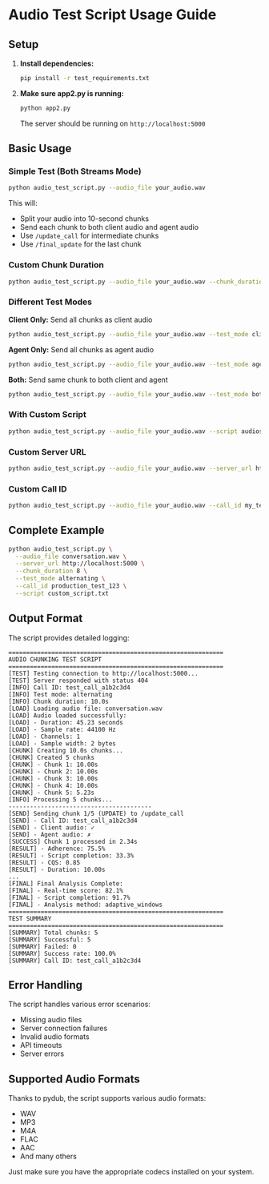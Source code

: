 # Audio Test Script Usage Guide

## Setup

1. **Install dependencies:**
   ```bash
   pip install -r test_requirements.txt
   ```

2. **Make sure app2.py is running:**
   ```bash
   python app2.py
   ```
   The server should be running on `http://localhost:5000`

## Basic Usage

### Simple Test (Both Streams Mode)
```bash
python audio_test_script.py --audio_file your_audio.wav
```

This will:
- Split your audio into 10-second chunks
- Send each chunk to both client audio and agent audio
- Use `/update_call` for intermediate chunks
- Use `/final_update` for the last chunk

### Custom Chunk Duration
```bash
python audio_test_script.py --audio_file your_audio.wav --chunk_duration 5
```

### Different Test Modes

**Client Only:** Send all chunks as client audio
```bash
python audio_test_script.py --audio_file your_audio.wav --test_mode client_only
```

**Agent Only:** Send all chunks as agent audio
```bash
python audio_test_script.py --audio_file your_audio.wav --test_mode agent_only
```

**Both:** Send same chunk to both client and agent
```bash
python audio_test_script.py --audio_file your_audio.wav --test_mode both
```

### With Custom Script
```bash
python audio_test_script.py --audio_file your_audio.wav --script audioscript.txt
```

### Custom Server URL
```bash
python audio_test_script.py --audio_file your_audio.wav --server_url http://192.168.1.100:5000
```

### Custom Call ID
```bash
python audio_test_script.py --audio_file your_audio.wav --call_id my_test_call_001
```

## Complete Example
```bash
python audio_test_script.py \
  --audio_file conversation.wav \
  --server_url http://localhost:5000 \
  --chunk_duration 8 \
  --test_mode alternating \
  --call_id production_test_123 \
  --script custom_script.txt
```

## Output Format

The script provides detailed logging:

```
============================================================
AUDIO CHUNKING TEST SCRIPT
============================================================
[TEST] Testing connection to http://localhost:5000...
[TEST] Server responded with status 404
[INFO] Call ID: test_call_a1b2c3d4
[INFO] Test mode: alternating
[INFO] Chunk duration: 10.0s
[LOAD] Loading audio file: conversation.wav
[LOAD] Audio loaded successfully:
[LOAD] - Duration: 45.23 seconds
[LOAD] - Sample rate: 44100 Hz
[LOAD] - Channels: 1
[LOAD] - Sample width: 2 bytes
[CHUNK] Creating 10.0s chunks...
[CHUNK] Created 5 chunks
[CHUNK] - Chunk 1: 10.00s
[CHUNK] - Chunk 2: 10.00s
[CHUNK] - Chunk 3: 10.00s
[CHUNK] - Chunk 4: 10.00s
[CHUNK] - Chunk 5: 5.23s
[INFO] Processing 5 chunks...
----------------------------------------
[SEND] Sending chunk 1/5 (UPDATE) to /update_call
[SEND] - Call ID: test_call_a1b2c3d4
[SEND] - Client audio: ✓
[SEND] - Agent audio: ✗
[SUCCESS] Chunk 1 processed in 2.34s
[RESULT] - Adherence: 75.5%
[RESULT] - Script completion: 33.3%
[RESULT] - CQS: 0.85
[RESULT] - Duration: 10.00s
...
[FINAL] Final Analysis Complete:
[FINAL] - Real-time score: 82.1%
[FINAL] - Script completion: 91.7%
[FINAL] - Analysis method: adaptive_windows
============================================================
TEST SUMMARY
============================================================
[SUMMARY] Total chunks: 5
[SUMMARY] Successful: 5
[SUMMARY] Failed: 0
[SUMMARY] Success rate: 100.0%
[SUMMARY] Call ID: test_call_a1b2c3d4
```

## Error Handling

The script handles various error scenarios:
- Missing audio files
- Server connection failures
- Invalid audio formats
- API timeouts
- Server errors

## Supported Audio Formats

Thanks to pydub, the script supports various audio formats:
- WAV
- MP3
- M4A
- FLAC
- AAC
- And many others

Just make sure you have the appropriate codecs installed on your system. 